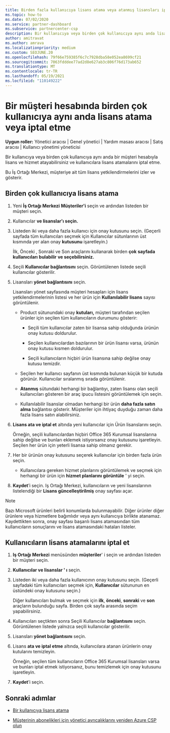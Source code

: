 ```yaml
---
title: Birden fazla kullanıcıya lisans atama veya atanmış lisansları iptal etme
ms.topic: how-to
ms.date: 07/02/2020
ms.service: partner-dashboard
ms.subservice: partnercenter-csp
description: Bir kullanıcıya veya birden çok kullanıcıya aynı anda lisans ve hizmet atamak veya hizmetleri iptal etmek için bir müşteri hesabı kullanmayı öğrenin.
author: amitravat
ms.author: amrava
ms.localizationpriority: medium
ms.custom: SEOJUNE.20
ms.openlocfilehash: 79f66e759385f6c7c7928dba58e052ea8699cf21
ms.sourcegitcommit: 7063fdddee77ad2d8e627ab3c806f76d173ab652
ms.translationtype: MT
ms.contentlocale: tr-TR
ms.lasthandoff: 05/19/2021
ms.locfileid: "110149222"
---
```

# <a name="assign-or-revoke-licenses-at-the-same-time-to-multiple-users-in-a-customer-account"></a>Bir müşteri hesabında birden çok kullanıcıya aynı anda lisans atama veya iptal etme

**Uygun roller:** Yönetici aracısı | Genel yönetici | Yardım masası aracısı | Satış aracısı | Kullanıcı yönetimi yöneticisi

Bir kullanıcıya veya birden çok kullanıcıya aynı anda bir müşteri hesabıyla lisans ve hizmet atayabilirsiniz ve kullanıcılara lisans atamalarını iptal etme.

Bu İş Ortağı Merkezi, müşteriye ait tüm lisans yetkilendirmelerini izler ve gösterir.

## <a name="assign-licenses-to-multiple-users"></a>Birden çok kullanıcıya lisans atama

1. Yeni **İş Ortağı Merkezi** **Müşteriler'i** seçin ve ardından listeden bir müşteri seçin.

2. Kullanıcılar **ve lisanslar'ı seçin.**

3. Listeden iki veya daha fazla kullanıcı için onay kutusunu seçin. (Geçerli sayfada tüm kullanıcıları seçmek için Kullanıcılar sütunlarının üst kısmında yer alan onay **kutusunu** işaretleyin.)

    İlk, Önceki , Sonraki ve Son araçlarını kullanarak birden **çok** **sayfada kullanıcıları** **bulabilir** **ve seçebilirsiniz.**

4. Seçili **Kullanıcılar bağlantısını** seçin. Görüntülenen listede seçili kullanıcılar gösterilir.

5. Lisansları **yönet bağlantısını** seçin.

    Lisansları yönet sayfasında müşteri hesapları için lisans yetkilendirmelerinin listesi ve her ürün için **Kullanılabilir lisans** sayısı görüntülenir.

    - Product sütunundaki onay **kutuları,** müşteri tarafından seçilen ürünler için seçilen tüm kullanıcıların durumunu gösterir:

       - Seçili tüm kullanıcılar zaten bir lisansa sahip olduğunda ürünün onay kutusu doldurulur.

       - Seçilen kullanıcılardan bazılarının bir ürün lisansı varsa, ürünün onay kutusu kısmen doldurulur.

       - Seçili kullanıcıların hiçbiri ürün lisansına sahip değilse onay kutusu temizdir.

    - Seçilen her kullanıcı sayfanın üst kısmında bulunan küçük bir kutuda görünür. Kullanıcılar sıralanmış sırada görüntülenir.

    - **Atanmış** sütundaki herhangi bir bağlantıyı, zaten lisansı olan seçili kullanıcıları gösteren bir araç ipucu listesini görüntülemek için seçin.

    - Kullanılabilir lisanslar olmadan herhangi bir ürün **daha fazla satın alma** bağlantısı gösterir. Müşteriler için ihtiyaç duyduğu zaman daha fazla lisans satın alabilirsiniz.

6. **Lisans ata ve iptal et** altında yeni kullanıcılar için Ürün lisanslarını seçin. 

   Örneğin, seçili kullanıcılardan hiçbiri Office 365 Kurumsal lisanslarına sahip değilse ve bunları eklemek istiyorsanız onay kutusunu işaretleyin. Seçilen her ürün için yeterli lisansa sahip olmanız gerekir.

7. Her bir ürünün onay kutusunu seçerek kullanıcılar için birden fazla ürün seçin.
    -   Kullanıcılara gereken hizmet planlarını görüntülemek ve seçmek için herhangi bir ürün için **hizmet planlarını görüntüle** ' yi seçin.

8. **Kaydet**’i seçin. Iş Ortağı Merkezi, kullanıcıların ve yeni lisanslarının listelendiği bir **Lisans güncelleştirilmiş** onay sayfası açar.

>[!NOTE]
>Bazı Microsoft ürünleri belirli konumlarda bulunmayabilir. Diğer ürünler diğer ürünlere veya hizmetlere bağımlıdır veya aynı kullanıcıya birlikte atanamaz. Kaydettikten sonra, onay sayfası başarılı lisans atamasından tüm kullanıcıların sonuçlarını ve lisans atamasındaki hataları listeler.

## <a name="revoke-users-license-assignments"></a>Kullanıcıların lisans atamalarını iptal et

1. **Iş Ortağı Merkezi** menüsünden **müşteriler**' i seçin ve ardından listeden bir müşteri seçin.

2. **Kullanıcılar ve lisanslar ' ı** seçin.

3. Listeden iki veya daha fazla kullanıcının onay kutusunu seçin. (Geçerli sayfadaki tüm kullanıcıları seçmek için, **Kullanıcılar** sütununun en üstündeki onay kutusunu seçin.)

    Diğer kullanıcıları bulmak ve seçmek için **ilk**, **önceki**, **sonraki** ve **son** araçların bulunduğu sayfa. Birden çok sayfa arasında seçim yapabilirsiniz.

4. Kullanıcıları seçtikten sonra Seçili Kullanıcılar **bağlantısını** seçin. Görüntülenen listede yalnızca seçili kullanıcılar gösterilir.

5. Lisansları **yönet bağlantısını** seçin.

6. Lisans **ata ve iptal etme** altında, kullanıcılara atanan ürünlerin onay kutularını temizleyin.

   Örneğin, seçilen tüm kullanıcıların Office 365 Kurumsal lisansları varsa ve bunları iptal etmek istiyorsanız, bunu temizlemek için onay kutusunu işaretleyin.

7. **Kaydet**’i seçin.

## <a name="next-steps"></a>Sonraki adımlar

- [Bir kullanıcıya lisans atama](assign-licenses-to-users.md)

- [Müşterinin abonelikleri için yönetici ayrıcalıklarını yeniden Azure CSP olun](revoke-reinstate-csp.md)